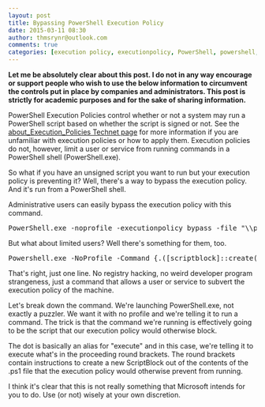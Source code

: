 ```yaml
---
layout: post
title: Bypassing PowerShell Execution Policy
date: 2015-03-11 08:30
author: thmsrynr@outlook.com
comments: true
categories: [execution policy, executionpolicy, PowerShell, powershell, PowerShell ISE, powershell ise]
---
```

<strong>Let me be absolutely clear about this post. I do not in any way encourage or support people who wish to use the below information to circumvent the controls put in place by companies and administrators. This post is strictly for academic purposes and for the sake of sharing information.</strong>

PowerShell Execution Policies control whether or not a system may run a PowerShell script based on whether the script is signed or not. See the<a title="about_Execution_Policies" href="https://technet.microsoft.com/en-ca/library/hh847748.aspx" target="_blank"> about_Execution_Policies Technet page</a> for more information if you are unfamiliar with execution policies or how to apply them. Execution policies do not, however, limit a user or service from running commands in a PowerShell shell (PowerShell.exe).

So what if you have an unsigned script you want to run but your execution policy is preventing it? Well, there's a way to bypass the execution policy. And it's run from a PowerShell shell.

Administrative users can easily bypass the execution policy with this command.

<pre class="lang:ps decode:true">PowerShell.exe -noprofile -executionpolicy bypass -file "\\path\to\file.ps1"</pre>

But what about limited users? Well there's something for them, too.

<pre class="lang:ps decode:true ">Powershell.exe -NoProfile -Command {.([scriptblock]::create((Get-Content "\\path\to\script.ps1" | out-string)))}</pre>

That's right, just one line. No registry hacking, no weird developer program strangeness, just a command that allows a user or service to subvert the execution policy of the machine.

Let's break down the command. We're launching PowerShell.exe, not exactly a puzzler. We want it with no profile and we're telling it to run a command. The trick is that the command we're running is effectively going to be the script that our execution policy would otherwise block.

The dot is basically an alias for "execute" and in this case, we're telling it to execute what's in the proceeding round brackets. The round brackets contain instructions to create a new ScriptBlock out of the contents of the .ps1 file that the execution policy would otherwise prevent from running.

I think it's clear that this is not really something that Microsoft intends for you to do. Use (or not) wisely at your own discretion.
